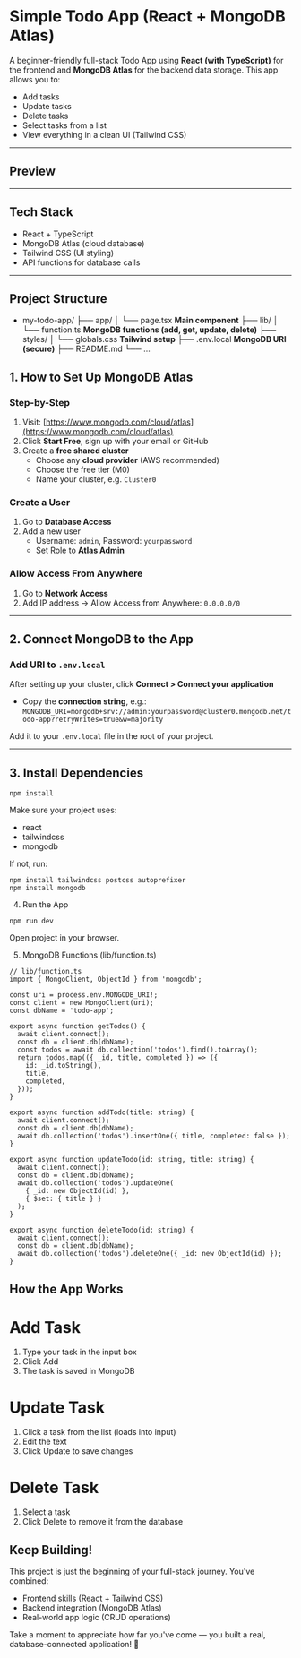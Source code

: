 # Simple Todo App (React + MongoDB Atlas)

A beginner-friendly full-stack Todo App using **React (with TypeScript)** for the frontend and **MongoDB Atlas** for the backend data storage. This app allows you to:

- Add tasks
- Update tasks
- Delete tasks
- Select tasks from a list
- View everything in a clean UI (Tailwind CSS)

---

## Preview

---

## Tech Stack

- React + TypeScript
- MongoDB Atlas (cloud database)
- Tailwind CSS (UI styling)
- API functions for database calls

---

## Project Structure
- my-todo-app/
  ├── app/
  │ └── page.tsx **Main component**
  ├── lib/
  │ └── function.ts **MongoDB functions (add, get, update, delete)**
  ├── styles/
  │ └── globals.css **Tailwind setup**
  ├── .env.local **MongoDB URI (secure)**
  ├── README.md
  └── ...

## 1. How to Set Up MongoDB Atlas

### Step-by-Step

1. Visit: [https://www.mongodb.com/cloud/atlas](https://www.mongodb.com/cloud/atlas)  
2. Click **Start Free**, sign up with your email or GitHub  
3. Create a **free shared cluster**  
   - Choose any **cloud provider** (AWS recommended)
   - Choose the free tier (M0)
   - Name your cluster, e.g. `Cluster0`

### Create a User

1. Go to **Database Access**  
2. Add a new user  
   - Username: `admin`, Password: `yourpassword`
   - Set Role to **Atlas Admin**

### Allow Access From Anywhere

1. Go to **Network Access**  
2. Add IP address → Allow Access from Anywhere: `0.0.0.0/0`

---

## 2. Connect MongoDB to the App

### Add URI to `.env.local`

After setting up your cluster, click **Connect > Connect your application**  
- Copy the **connection string**, e.g.:
`MONGODB_URI=mongodb+srv://admin:yourpassword@cluster0.mongodb.net/todo-app?retryWrites=true&w=majority`

Add it to your `.env.local` file in the root of your project.

---

## 3. Install Dependencies

```
npm install
```

Make sure your project uses:
- react
- tailwindcss
- mongodb

If not, run:
```
npm install tailwindcss postcss autoprefixer
npm install mongodb
```

4. Run the App
```
npm run dev
```
Open project in your browser.

5. MongoDB Functions (lib/function.ts)
```
// lib/function.ts
import { MongoClient, ObjectId } from 'mongodb';

const uri = process.env.MONGODB_URI!;
const client = new MongoClient(uri);
const dbName = 'todo-app';

export async function getTodos() {
  await client.connect();
  const db = client.db(dbName);
  const todos = await db.collection('todos').find().toArray();
  return todos.map(({ _id, title, completed }) => ({
    id: _id.toString(),
    title,
    completed,
  }));
}

export async function addTodo(title: string) {
  await client.connect();
  const db = client.db(dbName);
  await db.collection('todos').insertOne({ title, completed: false });
}

export async function updateTodo(id: string, title: string) {
  await client.connect();
  const db = client.db(dbName);
  await db.collection('todos').updateOne(
    { _id: new ObjectId(id) },
    { $set: { title } }
  );
}

export async function deleteTodo(id: string) {
  await client.connect();
  const db = client.db(dbName);
  await db.collection('todos').deleteOne({ _id: new ObjectId(id) });
}
```

## How the App Works
# Add Task
1. Type your task in the input box
2. Click Add
3. The task is saved in MongoDB

# Update Task
1. Click a task from the list (loads into input)
2. Edit the text
3. Click Update to save changes

# Delete Task
1. Select a task
2. Click Delete to remove it from the database

## Keep Building!

This project is just the beginning of your full-stack journey. You've combined:

- Frontend skills (React + Tailwind CSS)
- Backend integration (MongoDB Atlas)
- Real-world app logic (CRUD operations)

Take a moment to appreciate how far you've come — you built a real, database-connected application! 🎉
